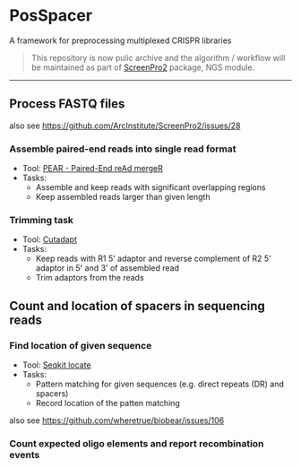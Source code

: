 # PosSpacer
A framework for preprocessing multiplexed CRISPR libraries

> This repository is now pulic archive and the algorithm / workflow will be maintained as part of [ScreenPro2](https://github.com/ArcInstitute/ScreenPro2/) package, NGS module.
___
## Process FASTQ files
also see https://github.com/ArcInstitute/ScreenPro2/issues/28

### Assemble paired-end reads into single read format
- Tool: [PEAR - Paired-End reAd mergeR](https://www.h-its.org/software/pear-paired-end-read-merger/)
- Tasks:
  - Assemble and keep reads with significant overlapping regions
  - Keep assembled reads larger than given length

### Trimming task
- Tool: [Cutadapt](cutadapt.readthedocs.io)
- Tasks:
  - Keep reads with R1 5' adaptor and reverse complement of R2 5' adaptor in 5' and 3' of assembled read
  - Trim adaptors from the reads

## Count and location of spacers in sequencing reads
### Find location of given sequence 
- Tool: [Seqkit locate](https://bioinf.shenwei.me/seqkit/usage/#locate)
- Tasks:
  - Pattern matching for given sequences (e.g. direct repeats (DR) and spacers)
  - Record location of the patten matching 

also see https://github.com/wheretrue/biobear/issues/106

### Count expected oligo elements and report recombination events 
